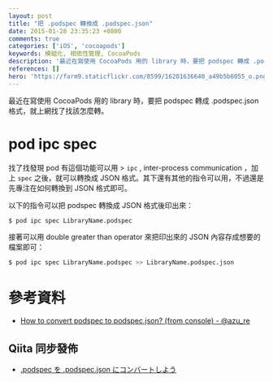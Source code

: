 ```yaml
---
layout: post
title: "把 .podspec 轉換成 .podspec.json"
date: 2015-01-28 23:35:23 +0800
comments: true
categories: ['iOS', 'cocoapods'] 
keywords: 模組化, 相依性管理, CocoaPods
description: '最近在寫使用 CocoaPods 用的 library 時，要把 podspec 轉成 .podspec.json 格式，就上網找了找該怎麼轉。'
references: []
hero: 'https://farm9.staticflickr.com/8599/16201636640_a49b5b6055_o.png'
---
```


最近在寫使用 CocoaPods 用的 library 時，要把 podspec 轉成 .podspec.json 格式，就上網找了找該怎麼轉。

<!-- more -->

# pod ipc spec

找了找發現 pod 有這個功能可以用 &gt; `ipc` , inter-process communication ，加上 `spec` 之後，就可以轉換成 JSON 格式。其下還有其他的指令可以用，不過還是先專注在如何轉換到 JSON 格式即可。

以下的指令可以把 podspec 轉換成 JSON 格式後印出來：

``` sh	
$ pod ipc spec LibraryName.podspec
```

接著可以用 double greater than operator 來把印出來的 JSON 內容存成想要的檔案即可：

``` sh	
$ pod ipc spec LibraryName.podspec >> LibraryName.podspec.json
```

# 參考資料

- [How to convert podspec to podspec.json? (from console) - @azu_re](https://twitter.com/azu_re/status/474051332920209408)

## Qiita 同步發佈

- [.podspec を .podspec.json にコンバートしよう](http://qiita.com/vc7/items/7334c6fb728ba3af41a8)